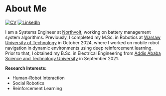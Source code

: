 # About Me

[![CV](https://img.shields.io/badge/CV:-open_to_work-green)](CV/CV.pdf)
[![LinkedIn](https://img.shields.io/badge/Ahmed_Nurye-LinkedIn-blue?logo=linkedin)](https://www.linkedin.com/in/anurye/)

I am a Systems Engineer at [Northvolt](https://northvolt.com/), working on battery management system algorithms. Previously, I completed my M.Sc. in Robotics at [Warsaw University of Technology](https://eng.pw.edu.pl/) in October 2024, where I worked on mobile robot navigation in dynamic environments using deep reinforcement learning. Prior to that, I obtained my B.Sc. in Electrical Engineering from [Addis Ababa Science and Technology University](http://www.aastu.edu.et/) in September 2021.

**Research Interests:**

- Human-Robot Interaction
- Social Robotics
- Reinforcement Learning

<!-- <picture>
  <source
    srcset="https://github-readme-stats.vercel.app/api?username=anurye&show_icons=true&theme=dark"
    media="(prefers-color-scheme: dark)"
  />
  <source
    srcset="https://github-readme-stats.vercel.app/api?username=anurye&show_icons=true"
    media="(prefers-color-scheme: light), (prefers-color-scheme: no-preference)"
  />
  <img src="https://github-readme-stats.vercel.app/api?username=anurye&show_icons=true" />
</picture> -->
